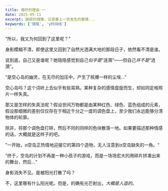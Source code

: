 ```yaml
---
title: 循环的理由·一
date: 2025-05-11
excerpt: 破碎的镜像，记录着上一世发生的事情...
keywords: ['随笔', 'γ时间线']
---
```


“所以，我又为何回到了这里呢？”

身影模糊不清，即使这里又回到了自然光洒满大地的那段日子，依然看不清是谁。

说到底，自己又是谁呢？她隐隐感觉到自己*似乎是*“涟漪”——但自己*并不是*“涟漪”。

“是空心岛的幽灵，在无尽的加压中，产生了核爆一样的尘埃...”

空心岛吗？这个词听上去似乎有些耳熟。某种复杂的感情盘旋而生，却如同定格照片一样失真。

那又是怎样的失真法呢？假设世间万物都是由某种红色、绿色、蓝色组成的元素，假设那细微的差别仅仅存在于相近千分之一度的调色盘上，至少我们永远能够分清物体的轮廓。

除非，将那个调色盘打碎，然后不同的同样的色块散落一地。如果要描述那种情感的话，大概就是这样子的吧。

”一开始，α空岛正热情地迎接它的第四个造物，无人注意到α空岛缺失的一角。“

”终于，空岛的计划不再是一种小孩子的游戏，而是一场场宏大的用碎片拼凑出来的舞台，然后...“

身影消失不见。是被阳光打散了吗？

不，这里哪有什么阳光呢。但是，的确有光芒射出，*大概是人造的*。
